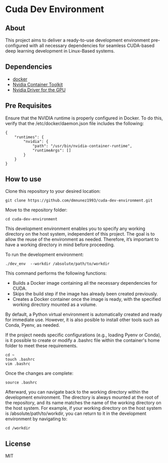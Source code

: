# Cuda Dev Environment

## About

This project aims to deliver a ready-to-use development environment pre-configured with all necessary dependencies for seamless CUDA-based deep learning development in Linux-Based systems.

## Dependencies

- [docker](https://www.docker.com/)
- [Nvidia Container Toolkit](https://github.com/NVIDIA/nvidia-container-toolkit)
- [Nvidia Driver for the GPU](https://www.nvidia.com/en-us/drivers/)

## Pre Requisites

Ensure that the NVIDIA runtime is properly configured in Docker. To do this, verify that the /etc/docker/daemon.json file includes the following:

```
{
    "runtimes": {
        "nvidia": {
            "path": "/usr/bin/nvidia-container-runtime",
            "runtimeArgs": []
        }
    }
}
```

## How to use

Clone this repository to your desired location:

    git clone https://github.com/dmnunez1993/cuda-dev-environment.git

Move to the repository folder:

    cd cuda-dev-environment

This development environment enables you to specify any working directory on the host system, independent of this project. The goal is to allow the reuse of the environment as needed. Therefore, it’s important to have a working directory in mind before proceeding.

To run the development environment:

    ./dev_env  --workdir /absolute/path/to/workdir

This command performs the following functions:

* Builds a Docker image containing all the necessary dependencies for CUDA.
* Skips the build step if the image has already been created previously.
* Creates a Docker container once the image is ready, with the specified working directory mounted as a volume.

By default, a Python virtual environment is automatically created and ready for immediate use.  However, it is also posible to install other tools such as Conda, Pyenv, as needed.

If the project needs specific configurations (e.g., loading Pyenv or Conda), is it possible to create or modify a .bashrc file within the container's home folder to meet these requirements.

    cd ~
    touch .bashrc
    vim .bashrc

Once the changes are complete:

    source .bashrc

Afterward, you can navigate back to the working directory within the development environment. The directory is always mounted at the root of the repository, and its name matches the name of the working directory on the host system. For example, if your working directory on the host system is /absolute/path/to/workdir, you can return to it in the development environment by navigating to:

    cd /workdir

## License

MIT
